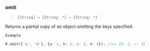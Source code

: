 ### omit

> ```[String] → {String: *} → {String: *}```

Returns a partial copy of an object omitting the keys specified.

`Example`

```js
R.omit(['a', 'd'], {a: 1, b: 2, c: 3, d: 4}); //=> {b: 2, c: 3}
```